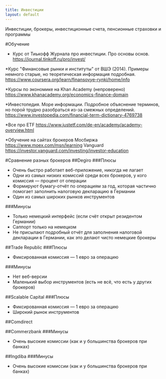 ```yaml
---
title: Инвестиции
layout: default
---
```


Инвестиции, брокеры, инвестиционные счета, пенсионные страховки и программы

#Обучение
* Курс от Тиькофф Журнала про инвестиции. Про основы основ.
https://journal.tinkoff.ru/pro/invest/

*Курс "Финансовые рынки и институты" от ВШЭ (2014). Примеры немного старые, но теоретическая информация подробная.
https://www.coursera.org/learn/finansovye-rynki/home/info

*Курсы по экономике на Khan Academy (непроверено)
https://www.khanacademy.org/economics-finance-domain

*Инвестопедия. Море информации. Подробное объяснение терминов, но порой трудно разобраться из-за смежных определений.
https://www.investopedia.com/financial-term-dictionary-4769738

*Все про ETF
https://www.justetf.com/de-en/academy/academy-overview.html

*Обучение на сайтах брокеров
Мосбиржа https://www.moex.com/msn/learning
Vanguard https://investor.vanguard.com/investing/investor-education

#Сравнение разных брокеров
##Degiro
###Плюсы
* Очень быстро работает веб-приложение, никогда не лагает
* Одни из самых низких комиссий среди всех брокеров, у кого комиссия — процент от операции
* Формируют бумагу-отчёт по операциям за год, которая частично помогает заполнить налоговую декларацию в Германии
* Один из самых широких рынков инструментов

###Минусы
* Только немецкий интерфейс (если счёт открыт резидентом Германии)
* Саппорт только на немецком
* Не присылают подробный отчёт для заполнения налоговой декларации в Германии, как это делают чисто немецкие брокеры

##Trade Republic
###Плюсы
* Фиксированная комиссия — 1 евро за операцию

###Минусы
* Нет веб-версии
* Маленький выбор инструментов (есть не всё, что есть у других брокеров)



##Scalable Capital
###Плюсы
* Фиксированная комиссия — 1 евро за операцию
* Широкий рынок инструментов

##Comdirect


##Commerzbank
###Минусы
* Очень высокие комиссии (как и у большинства брокеров при банках)


##Ingdiba
###Минусы
* Очень высокие комиссии (как и у большинства брокеров при банках)
